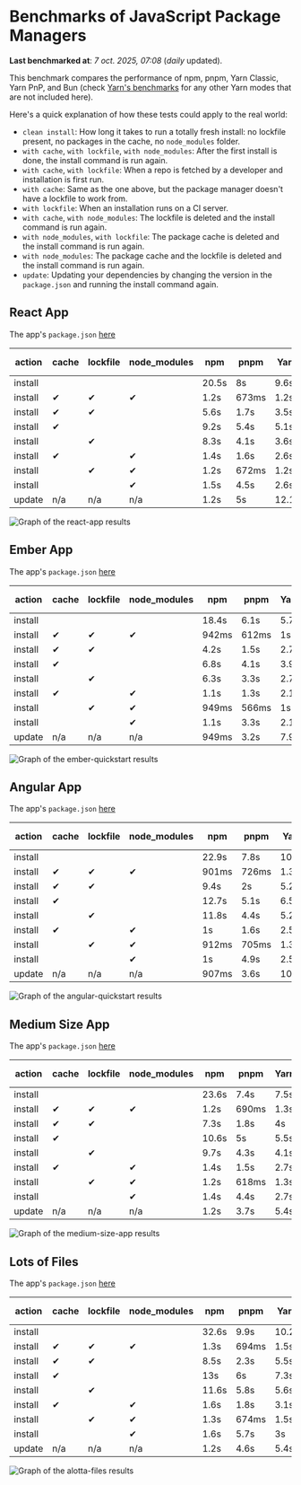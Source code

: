# Benchmarks of JavaScript Package Managers

**Last benchmarked at**: _7 oct. 2025, 07:08_ (_daily_ updated).

This benchmark compares the performance of npm, pnpm, Yarn Classic, Yarn PnP, and Bun (check [Yarn's benchmarks](https://yarnpkg.com/benchmarks) for any other Yarn modes that are not included here).

Here's a quick explanation of how these tests could apply to the real world:

- `clean install`: How long it takes to run a totally fresh install: no lockfile present, no packages in the cache, no `node_modules` folder.
- `with cache`, `with lockfile`, `with node_modules`: After the first install is done, the install command is run again.
- `with cache`, `with lockfile`: When a repo is fetched by a developer and installation is first run.
- `with cache`: Same as the one above, but the package manager doesn't have a lockfile to work from.
- `with lockfile`: When an installation runs on a CI server.
- `with cache`, `with node_modules`: The lockfile is deleted and the install command is run again.
- `with node_modules`, `with lockfile`: The package cache is deleted and the install command is run again.
- `with node_modules`: The package cache and the lockfile is deleted and the install command is run again.
- `update`: Updating your dependencies by changing the version in the `package.json` and running the install command again.

## React App

The app's `package.json` [here](./fixtures/react-app/package.json)

| action  | cache | lockfile | node_modules| npm | pnpm | Yarn | Yarn PnP | Bun |
| ---     | ---   | ---      | ---         | --- | ---  | ---  | ---      | --- |
| install |       |          |             | 20.5s | 8s | 9.6s | 2.7s | 1.4s |
| install | ✔     | ✔        | ✔           | 1.2s | 673ms | 1.2s | n/a | 34ms |
| install | ✔     | ✔        |             | 5.6s | 1.7s | 3.5s | 992ms | 433ms |
| install | ✔     |          |             | 9.2s | 5.4s | 5.1s | 2.3s | 419ms |
| install |       | ✔        |             | 8.3s | 4.1s | 3.6s | 984ms | 416ms |
| install | ✔     |          | ✔           | 1.4s | 1.6s | 2.6s | n/a | 34ms |
| install |       | ✔        | ✔           | 1.2s | 672ms | 1.2s | n/a | 30ms |
| install |       |          | ✔           | 1.5s | 4.5s | 2.6s | n/a | 30ms |
| update  | n/a | n/a | n/a | 1.2s | 5s | 12.1s | 3.1s | 35ms |

<img alt="Graph of the react-app results" src="results/img/react-app.svg" />

## Ember App

The app's `package.json` [here](./fixtures/ember-quickstart/package.json)

| action  | cache | lockfile | node_modules| npm | pnpm | Yarn | Yarn PnP | Bun |
| ---     | ---   | ---      | ---         | --- | ---  | ---  | ---      | --- |
| install |       |          |             | 18.4s | 6.1s | 5.7s | 2.3s | 1s |
| install | ✔     | ✔        | ✔           | 942ms | 612ms | 1s | n/a | 27ms |
| install | ✔     | ✔        |             | 4.2s | 1.5s | 2.7s | 860ms | 334ms |
| install | ✔     |          |             | 6.8s | 4.1s | 3.9s | 2s | 329ms |
| install |       | ✔        |             | 6.3s | 3.3s | 2.7s | 861ms | 332ms |
| install | ✔     |          | ✔           | 1.1s | 1.3s | 2.1s | n/a | 26ms |
| install |       | ✔        | ✔           | 949ms | 566ms | 1s | n/a | 24ms |
| install |       |          | ✔           | 1.1s | 3.3s | 2.1s | n/a | 24ms |
| update  | n/a | n/a | n/a | 949ms | 3.2s | 7.9s | 2.8s | 26ms |

<img alt="Graph of the ember-quickstart results" src="results/img/ember-quickstart.svg" />

## Angular App

The app's `package.json` [here](./fixtures/angular-quickstart/package.json)

| action  | cache | lockfile | node_modules| npm | pnpm | Yarn | Yarn PnP | Bun |
| ---     | ---   | ---      | ---         | --- | ---  | ---  | ---      | --- |
| install |       |          |             | 22.9s | 7.8s | 10.7s | 2.9s | 1.7s |
| install | ✔     | ✔        | ✔           | 901ms | 726ms | 1.3s | n/a | 29ms |
| install | ✔     | ✔        |             | 9.4s | 2s | 5.2s | 1.2s | 827ms |
| install | ✔     |          |             | 12.7s | 5.1s | 6.5s | 2.3s | 804ms |
| install |       | ✔        |             | 11.8s | 4.4s | 5.2s | 1.2s | 821ms |
| install | ✔     |          | ✔           | 1s | 1.6s | 2.5s | n/a | 28ms |
| install |       | ✔        | ✔           | 912ms | 705ms | 1.3s | n/a | 25ms |
| install |       |          | ✔           | 1s | 4.9s | 2.5s | n/a | 25ms |
| update  | n/a | n/a | n/a | 907ms | 3.6s | 10.2s | 2.8s | 33ms |

<img alt="Graph of the angular-quickstart results" src="results/img/angular-quickstart.svg" />

## Medium Size App

The app's `package.json` [here](./fixtures/medium-size-app/package.json)

| action  | cache | lockfile | node_modules| npm | pnpm | Yarn | Yarn PnP | Bun |
| ---     | ---   | ---      | ---         | --- | ---  | ---  | ---      | --- |
| install |       |          |             | 23.6s | 7.4s | 7.5s | 3s | 1.4s |
| install | ✔     | ✔        | ✔           | 1.2s | 690ms | 1.3s | n/a | 31ms |
| install | ✔     | ✔        |             | 7.3s | 1.8s | 4s | 1.1s | 469ms |
| install | ✔     |          |             | 10.6s | 5s | 5.5s | 2.5s | 462ms |
| install |       | ✔        |             | 9.7s | 4.3s | 4.1s | 1.1s | 455ms |
| install | ✔     |          | ✔           | 1.4s | 1.5s | 2.7s | n/a | 31ms |
| install |       | ✔        | ✔           | 1.2s | 618ms | 1.3s | n/a | 27ms |
| install |       |          | ✔           | 1.4s | 4.4s | 2.7s | n/a | 27ms |
| update  | n/a | n/a | n/a | 1.2s | 3.7s | 5.4s | 2.4s | 38ms |

<img alt="Graph of the medium-size-app results" src="results/img/medium-size-app.svg" />

## Lots of Files

The app's `package.json` [here](./fixtures/alotta-files/package.json)

| action  | cache | lockfile | node_modules| npm | pnpm | Yarn | Yarn PnP | Bun |
| ---     | ---   | ---      | ---         | --- | ---  | ---  | ---      | --- |
| install |       |          |             | 32.6s | 9.9s | 10.2s | 3.4s | 1.8s |
| install | ✔     | ✔        | ✔           | 1.3s | 694ms | 1.5s | n/a | 40ms |
| install | ✔     | ✔        |             | 8.5s | 2.3s | 5.5s | 1.3s | 696ms |
| install | ✔     |          |             | 13s | 6s | 7.3s | 2.8s | 696ms |
| install |       | ✔        |             | 11.6s | 5.8s | 5.6s | 1.3s | 700ms |
| install | ✔     |          | ✔           | 1.6s | 1.8s | 3.1s | n/a | 39ms |
| install |       | ✔        | ✔           | 1.3s | 674ms | 1.5s | n/a | 36ms |
| install |       |          | ✔           | 1.6s | 5.7s | 3s | n/a | 35ms |
| update  | n/a | n/a | n/a | 1.2s | 4.6s | 5.4s | 2.9s | 86ms |

<img alt="Graph of the alotta-files results" src="results/img/alotta-files.svg" />